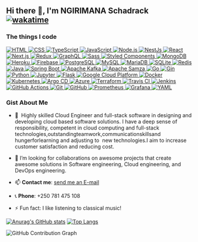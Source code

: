 ﻿## Hi there 👋, I'm NGIRIMANA Schadrack [![wakatime](https://wakatime.com/badge/user/b06c7fd4-f5a7-4da2-a0fb-d75ca1b1bc27.svg)](https://wakatime.com/@b06c7fd4-f5a7-4da2-a0fb-d75ca1b1bc27)

### The things I code
<a target="_blank" rel="noopener noreferrer" href="https://developer.mozilla.org/en-US/docs/Web/HTML">
    <img alt="HTML" src="https://img.shields.io/badge/-HTML5-E34F26?style=flat-square&logo=html5&logoColor=white" style="max-width:100%;">
</a>
<a target="_blank" rel="noopener noreferrer" href="https://developer.mozilla.org/en-US/docs/Web/CSS">
    <img alt="CSS" src="https://img.shields.io/badge/-CSS3-1572B6?style=flat-square&logo=css3&logoColor=white" style="max-width:100%;">
</a>

<a target="_blank" rel="noopener noreferrer" href="https://img.shields.io/badge/-TypeScript-007ACC?style=flat-square&logo=typescript&logoColor=white">
    <img alt="TypeScript" src="https://img.shields.io/badge/-TypeScript-007ACC?style=flat-square&logo=typescript&logoColor=white" style="max-width:100%;">
</a>
<a target="_blank" rel="noopener noreferrer" href="https://developer.mozilla.org/en-US/docs/Web/JavaScript">
    <img alt="JavaScript" src="https://img.shields.io/badge/-JavaScript-F7DF1E?style=flat-square&logo=javascript&logoColor=black" style="max-width:100%;">
</a>
<a target="_blank" rel="noopener noreferrer" href="https://img.shields.io/badge/-Nodejs-43853d?style=flat-square&logo=Node.js&logoColor=white">
    <img alt="Node.js" src="https://img.shields.io/badge/-Nodejs-43853d?style=flat-square&logo=Node.js&logoColor=white" style="max-width:100%;">
</a>
<a target="_blank" rel="noopener noreferrer" href="https://img.shields.io/badge/-NestJs-ea2845?style=flat-square&logo=nestjs&logoColor=white">
    <img alt="NestJs" src="https://img.shields.io/badge/-NestJs-ea2845?style=flat-square&logo=nestjs&logoColor=white" style="max-width:100%;">
</a>

<a target="_blank" rel="noopener noreferrer" href="https://img.shields.io/badge/-React-45b8d8?style=flat-square&logo=react&logoColor=white">
    <img alt="React" src="https://img.shields.io/badge/-React-45b8d8?style=flat-square&logo=react&logoColor=white" style="max-width:100%;">
</a>
<a target="_blank" rel="noopener noreferrer" href="https://img.shields.io/badge/-Next.js-000000?style=for-the-badge&logo=next.js&logoColor=white">
    <img alt="Next.js" src="https://img.shields.io/badge/-Next.js-000000?style=for-the-badge&logo=next.js&logoColor=white" style="max-width:100%;">
</a>

<a target="_blank" rel="noopener noreferrer" href="https://img.shields.io/badge/-Redux-764ABC?style=flat-square&logo=redux&logoColor=white">
    <img alt="Redux" src="https://img.shields.io/badge/-Redux-764ABC?style=flat-square&logo=redux&logoColor=white" style="max-width:100%;">
</a>


<a target="_blank" rel="noopener noreferrer" href="https://img.shields.io/badge/-GraphQL-E10098?style=flat-square&logo=graphql&logoColor=white">
    <img alt="GraphQL" src="https://img.shields.io/badge/-GraphQL-E10098?style=flat-square&logo=graphql&logoColor=white" style="max-width:100%;">
</a>




<a target="_blank" rel="noopener noreferrer" href="https://img.shields.io/badge/-Sass-CC6699?style=flat-square&logo=sass&logoColor=white">
    <img alt="Sass" src="https://img.shields.io/badge/-Sass-CC6699?style=flat-square&logo=sass&logoColor=white" style="max-width:100%;">
</a>
<a target="_blank" rel="noopener noreferrer" href="https://img.shields.io/badge/-Styled_Components-db7092?style=flat-square&logo=styled-components&logoColor=white">
    <img alt="Styled Components" src="https://img.shields.io/badge/-Styled_Components-db7092?style=flat-square&logo=styled-components&logoColor=white" style="max-width:100%;">
</a>

<a target="_blank" rel="noopener noreferrer" href="https://img.shields.io/badge/-MongoDB-13aa52?style=flat-square&logo=mongodb&logoColor=white">
    <img alt="MongoDB" src="https://img.shields.io/badge/-MongoDB-13aa52?style=flat-square&logo=mongodb&logoColor=white" style="max-width:100%;">
</a>


<a target="_blank" rel="noopener noreferrer" href="https://img.shields.io/badge/-Heroku-430098?style=flat-square&logo=heroku&logoColor=white">
    <img alt="Heroku" src="https://img.shields.io/badge/-Heroku-430098?style=flat-square&logo=heroku&logoColor=white" style="max-width:100%;">
</a>
<a target="_blank" rel="noopener noreferrer" href="https://img.shields.io/badge/-Firebase-black?style=flat-square&logo=firebase&logoColor=orange-red">
    <img alt="Firebase" src="https://img.shields.io/badge/-Firebase-black?style=flat-square&logo=firebase&logoColor=orange-red" style="max-width:100%;">
</a>
<a target="_blank" rel="noopener noreferrer" href="https://www.postgresql.org/">
    <img alt="PostgreSQL" src="https://img.shields.io/badge/-PostgreSQL-336791?style=flat-square&logo=postgresql&logoColor=white" style="max-width:100%;">
</a>
<a target="_blank" rel="noopener noreferrer" href="https://www.mysql.com/">
    <img alt="MySQL" src="https://img.shields.io/badge/-MySQL-4479A1?style=flat-square&logo=mysql&logoColor=white" style="max-width:100%;">
</a>
<a target="_blank" rel="noopener noreferrer" href="https://mariadb.org/">
    <img alt="MariaDB" src="https://img.shields.io/badge/-MariaDB-003545?style=flat-square&logo=mariadb&logoColor=white" style="max-width:100%;">
</a>
<a target="_blank" rel="noopener noreferrer" href="https://www.sqlite.org/">
    <img alt="SQLite" src="https://img.shields.io/badge/-SQLite-003B57?style=flat-square&logo=sqlite&logoColor=white" style="max-width:100%;">
</a>
<a target="_blank" rel="noopener noreferrer" href="https://redis.io/">
    <img alt="Redis" src="https://img.shields.io/badge/-Redis-DC382D?style=flat-square&logo=redis&logoColor=white" style="max-width:100%;">
</a>



<a target="_blank" rel="noopener noreferrer" href="https://img.shields.io/badge/-Java-007396?style=flat-square&logo=java&logoColor=white">
    <img alt="Java" src="https://img.shields.io/badge/-Java-007396?style=flat-square&logo=java&logoColor=white" style="max-width:100%;">
</a>
<a target="_blank" rel="noopener noreferrer" href="https://img.shields.io/badge/-Spring_Boot-blue">
    <img alt="Spring Boot" src="https://img.shields.io/badge/-Spring_Boot-blue" style="max-width:100%;">
</a>
<a target="_blank" rel="noopener noreferrer" href="https://kafka.apache.org/">
    <img alt="Apache Kafka" src="https://img.shields.io/badge/-Apache%20Kafka-231F20?style=flat-square&logo=apache-kafka&logoColor=white" style="max-width:100%;">
</a>
<a target="_blank" rel="noopener noreferrer" href="https://samza.apache.org/">
    <img alt="Apache Samza" src="https://img.shields.io/badge/-Apache%20Samza-E61D25?style=flat-square&logo=apache&logoColor=white" style="max-width:100%;">
</a>



<a target="_blank" rel="noopener noreferrer" href="https://golang.org/">
    <img alt="Go" src="https://img.shields.io/badge/-Go-00ADD8?style=flat-square&logo=go&logoColor=white" style="max-width:100%;">
</a>
<a target="_blank" rel="noopener noreferrer" href="https://gin-gonic.com/">
    <img alt="Gin" src="https://img.shields.io/badge/-Gin_Gonic-00ADD8?style=flat-square&logo=go&logoColor=white" style="max-width:100%;">
</a>


<a target="_blank" rel="noopener noreferrer" href="https://img.shields.io/badge/-Python-3776AB?style=for-the-badge&logo=python&logoColor=white">
    <img alt="Python" src="https://img.shields.io/badge/-Python-3776AB?style=for-the-badge&logo=python&logoColor=white" style="max-width:100%;">
</a>
<a target="_blank" rel="noopener noreferrer" href="https://jupyter.org/">
    <img alt="Jupyter" src="https://img.shields.io/badge/-Jupyter-F37626?style=flat-square&logo=jupyter&logoColor=white" style="max-width:100%;">
</a>
<a target="_blank" rel="noopener noreferrer" href="https://flask.palletsprojects.com/">
    <img alt="Flask" src="https://img.shields.io/badge/-Flask-000000?style=flat-square&logo=flask&logoColor=white" style="max-width:100%;">
</a>


<a target="_blank" rel="noopener noreferrer" href="https://img.shields.io/badge/-Google_Cloud_Platform-1a73e8?style=flat-square&logo=google-cloud&logoColor=white">
    <img alt="Google Cloud Platform" src="https://img.shields.io/badge/-Google_Cloud_Platform-1a73e8?style=flat-square&logo=google-cloud&logoColor=white" style="max-width:100%;">
</a>
<a target="_blank" rel="noopener noreferrer" href="https://img.shields.io/badge/-Docker-46a2f1?style=flat-square&logo=docker&logoColor=white">
    <img alt="Docker" src="https://img.shields.io/badge/-Docker-46a2f1?style=flat-square&logo=docker&logoColor=white" style="max-width:100%;">
</a>

<a target="_blank" rel="noopener noreferrer" href="https://kubernetes.io/">
    <img alt="Kubernetes" src="https://img.shields.io/badge/-Kubernetes-326ce5?style=flat-square&logo=kubernetes&logoColor=white" style="max-width:100%;">
</a>
<a target="_blank" rel="noopener noreferrer" href="https://argoproj.github.io/cd/">
    <img alt="Argo CD" src="https://img.shields.io/badge/-Argo%20CD-EB7A77?style=flat-square&logo=argo&logoColor=white" style="max-width:100%;">
</a>
<a target="_blank" rel="noopener noreferrer" href="https://azure.microsoft.com/">
    <img alt="Azure" src="https://img.shields.io/badge/-Azure-0078D4?style=flat-square&logo=microsoft-azure&logoColor=white" style="max-width:100%;">
</a>
<a target="_blank" rel="noopener noreferrer" href="https://www.terraform.io/">
    <img alt="Terraform" src="https://img.shields.io/badge/-Terraform-623CE4?style=flat-square&logo=terraform&logoColor=white" style="max-width:100%;">
</a>
<a target="_blank" rel="noopener noreferrer" href="https://travis-ci.org/">
    <img alt="Travis CI" src="https://img.shields.io/badge/-Travis%20CI-3EAAAF?style=flat-square&logo=travis-ci&logoColor=white" style="max-width:100%;">
</a>
<a target="_blank" rel="noopener noreferrer" href="https://www.jenkins.io/">
    <img alt="Jenkins" src="https://img.shields.io/badge/-Jenkins-D24939?style=flat-square&logo=jenkins&logoColor=white" style="max-width:100%;">
</a>
<a target="_blank" rel="noopener noreferrer" href="https://github.com/features/actions">
    <img alt="GitHub Actions" src="https://img.shields.io/badge/-GitHub%20Actions-2088FF?style=flat-square&logo=github-actions&logoColor=white" style="max-width:100%;">
</a>
<a target="_blank" rel="noopener noreferrer" href="https://img.shields.io/badge/-Git-F05032?style=flat-square&logo=git&logoColor=white">
    <img alt="Git" src="https://img.shields.io/badge/-Git-F05032?style=flat-square&logo=git&logoColor=white" style="max-width:100%;">
</a>
<a target="_blank" rel="noopener noreferrer" href="https://github.com/">
    <img alt="GitHub" src="https://img.shields.io/badge/-GitHub-6e5494?style=flat-square&logo=github&logoColor=white" style="max-width:100%;">
</a>
<a target="_blank" rel="noopener noreferrer" href="https://prometheus.io/">
    <img alt="Prometheus" src="https://img.shields.io/badge/-Prometheus-E6522C?style=flat-square&logo=prometheus&logoColor=white" style="max-width:100%;">
</a>
<a target="_blank" rel="noopener noreferrer" href="https://grafana.com/">
    <img alt="Grafana" src="https://img.shields.io/badge/-Grafana-F46800?style=flat-square&logo=grafana&logoColor=white" style="max-width:100%;">
</a>
<a target="_blank" rel="noopener noreferrer" href="https://yaml.org/">
    <img alt="YAML" src="https://img.shields.io/badge/-YAML-000000?style=flat-square&logo=yaml&logoColor=white" style="max-width:100%;">
</a>







 ### Gist About Me

- 🔭 ‭ Highly ‬‭skilled ‬‭Cloud‬‭ Engineer‬‭ and‬‭ full-stack‬‭ software‬‭ in‬‭ designing‬‭ and‬ ‭developing‬‭ cloud‬
‭based‬ ‭software‬ ‭solutions.‬ ‭I‬ ‭have‬ ‭a‬ ‭deep‬ ‭sense‬ ‭of‬ ‭responsibility,‬ ‭competent‬ ‭in‬ ‭cloud‬
‭computing‬ ‭and‬ ‭full-stack ‬‭technologies,‬‭outstanding‬‭teamwork,‬‭communication‬‭skills‬‭and‬
‭hunger‬‭for‬‭learning ‬‭and‬‭ adjusting‬‭ to ‬‭‬‭ new‬‭ technologies.‬‭I‬‭ aim ‬‭to increase ‬‭customer‬
‭satisfaction and reducing cost.‬
  
- 👯 I’m looking for collaborations on awesome projects that create awesome solutions in ‭Software engineering, Cloud engineering, and DevOps engineering‬.
- 📫 **Contact me**: <a href="mailto:chadrackngirimana@gmail.com">send me an E-mail</a>  
- 📞 **Phone**: +250 781 475 108
- ⚡ Fun fact: I like listening to classical music!

[![Anurag's GitHub stats](https://github-readme-stats.vercel.app/api?username=ngirimana&hide=isues,stars&%253Fcount_private=true&theme=radical)](https://github.com/anuraghazra/github-readme-stats)   [![Top Langs](https://github-readme-stats.vercel.app/api/top-langs/?username=ngirimana&layout=compact)](https://github.com/anuraghazra/github-readme-stats)

![GitHub Contribution Graph](https://ghchart.rshah.org/ngirimana)



